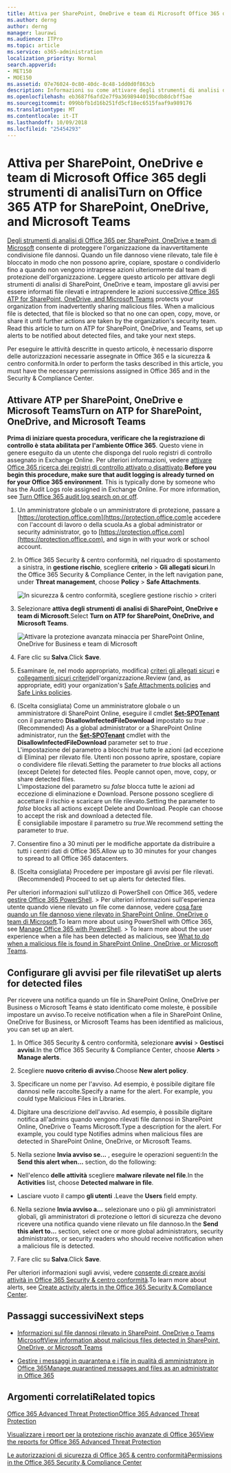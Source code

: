 ```yaml
---
title: Attiva per SharePoint, OneDrive e team di Microsoft Office 365 degli strumenti di analisi
ms.author: derng
author: derng
manager: laurawi
ms.audience: ITPro
ms.topic: article
ms.service: o365-administration
localization_priority: Normal
search.appverid:
- MET150
- MOE150
ms.assetid: 07e76024-0c80-40dc-8c48-1dd0d0f863cb
description: Informazioni su come attivare degli strumenti di analisi di SharePoint, OneDrive e team, nonché su come impostare gli avvisi per file rilevati.
ms.openlocfilehash: eb3687f6afd2e7f9a3698944019bcdb8dcbff5ae
ms.sourcegitcommit: 099bbfb1d16b251fd5cf18ec6515faaf9a989176
ms.translationtype: MT
ms.contentlocale: it-IT
ms.lasthandoff: 10/09/2018
ms.locfileid: "25454293"
---
```

# <a name="turn-on-office-365-atp-for-sharepoint-onedrive-and-microsoft-teams"></a><span data-ttu-id="21103-103">Attiva per SharePoint, OneDrive e team di Microsoft Office 365 degli strumenti di analisi</span><span class="sxs-lookup"><span data-stu-id="21103-103">Turn on Office 365 ATP for SharePoint, OneDrive, and Microsoft Teams</span></span>

<span data-ttu-id="21103-p101">[Degli strumenti di analisi di Office 365 per SharePoint, OneDrive e team di Microsoft](atp-for-spo-odb-and-teams.md) consente di proteggere l'organizzazione da inavvertitamente condivisione file dannosi. Quando un file dannoso viene rilevato, tale file è bloccato in modo che non possono aprire, copiare, spostare o condividerlo fino a quando non vengono intraprese azioni ulteriormente dal team di protezione dell'organizzazione. Leggere questo articolo per attivare degli strumenti di analisi di SharePoint, OneDrive e team, impostare gli avvisi per essere informati file rilevati e intraprendere le azioni successive.</span><span class="sxs-lookup"><span data-stu-id="21103-p101">[Office 365 ATP for SharePoint, OneDrive, and Microsoft Teams](atp-for-spo-odb-and-teams.md) protects your organization from inadvertently sharing malicious files. When a malicious file is detected, that file is blocked so that no one can open, copy, move, or share it until further actions are taken by the organization's security team. Read this article to turn on ATP for SharePoint, OneDrive, and Teams, set up alerts to be notified about detected files, and take your next steps.</span></span> 
  
<span data-ttu-id="21103-107">Per eseguire le attività descritte in questo articolo, è necessario disporre delle autorizzazioni necessarie assegnate in Office 365 e la sicurezza &amp; centro conformità.</span><span class="sxs-lookup"><span data-stu-id="21103-107">In order to perform the tasks described in this article, you must have the necessary permissions assigned in Office 365 and in the Security &amp; Compliance Center.</span></span>
  
## <a name="turn-on-atp-for-sharepoint-onedrive-and-microsoft-teams"></a><span data-ttu-id="21103-108">Attivare ATP per SharePoint, OneDrive e Microsoft Teams</span><span class="sxs-lookup"><span data-stu-id="21103-108">Turn on ATP for SharePoint, OneDrive, and Microsoft Teams</span></span>

 <span data-ttu-id="21103-p102">**Prima di iniziare questa procedura, verificare che la registrazione di controllo è stata abilitata per l'ambiente Office 365**. Questo viene in genere eseguito da un utente che disponga del ruolo registri di controllo assegnato in Exchange Online. Per ulteriori informazioni, vedere [attivare Office 365 ricerca dei registri di controllo attivato o disattivato](turn-audit-log-search-on-or-off.md).</span><span class="sxs-lookup"><span data-stu-id="21103-p102">**Before you begin this procedure, make sure that audit logging is already turned on for your Office 365 environment**. This is typically done by someone who has the Audit Logs role assigned in Exchange Online. For more information, see [Turn Office 365 audit log search on or off](turn-audit-log-search-on-or-off.md).</span></span>
  
1. <span data-ttu-id="21103-112">Un amministratore globale o un amministratore di protezione, passare a [https://protection.office.com](https://protection.office.com)e accedere con l'account di lavoro o della scuola.</span><span class="sxs-lookup"><span data-stu-id="21103-112">As a global administrator or security administrator, go to [https://protection.office.com](https://protection.office.com), and sign in with your work or school account.</span></span>
    
2. <span data-ttu-id="21103-113">In Office 365 Security &amp; centro conformità, nel riquadro di spostamento a sinistra, in **gestione rischio**, scegliere **criterio** \> **Gli allegati sicuri**.</span><span class="sxs-lookup"><span data-stu-id="21103-113">In the Office 365 Security &amp; Compliance Center, in the left navigation pane, under **Threat management**, choose **Policy** \> **Safe Attachments**.</span></span>
    
    ![In sicurezza &amp; centro conformità, scegliere gestione rischio \> criteri](media/08849c91-f043-4cd1-a55e-d440c86442f2.png)
  
3. <span data-ttu-id="21103-115">Selezionare **attiva degli strumenti di analisi di SharePoint, OneDrive e team di Microsoft**.</span><span class="sxs-lookup"><span data-stu-id="21103-115">Select **Turn on ATP for SharePoint, OneDrive, and Microsoft Teams**.</span></span>
    
    ![Attivare la protezione avanzata minaccia per SharePoint Online, OneDrive for Business e team di Microsoft](media/48cfaace-59cc-4e60-bf86-05ff6b99bdbf.png)
  
4. <span data-ttu-id="21103-117">Fare clic su **Salva**.</span><span class="sxs-lookup"><span data-stu-id="21103-117">Click **Save**.</span></span>
    
5. <span data-ttu-id="21103-118">Esaminare (e, nel modo appropriato, modifica) [criteri gli allegati sicuri](set-up-atp-safe-attachments-policies.md) e [collegamenti sicuri criteri](set-up-atp-safe-links-policies.md)dell'organizzazione.</span><span class="sxs-lookup"><span data-stu-id="21103-118">Review (and, as appropriate, edit) your organization's [Safe Attachments policies](set-up-atp-safe-attachments-policies.md) and [Safe Links policies](set-up-atp-safe-links-policies.md).</span></span>
    
6. <span data-ttu-id="21103-119">(Scelta consigliata) Come un amministratore globale o un amministratore di SharePoint Online, eseguire il cmdlet **[Set-SPOTenant](https://docs.microsoft.com/powershell/module/sharepoint-online/Set-SPOTenant?view=sharepoint-ps)** con il parametro **DisallowInfectedFileDownload** impostato su *true* .</span><span class="sxs-lookup"><span data-stu-id="21103-119">(Recommended) As a global administrator or a SharePoint Online administrator, run the **[Set-SPOTenant](https://docs.microsoft.com/powershell/module/sharepoint-online/Set-SPOTenant?view=sharepoint-ps)** cmdlet with the **DisallowInfectedFileDownload** parameter set to  *true*  .</span></span> <br/><span data-ttu-id="21103-p103">L'impostazione del parametro a blocchi *true* tutte le azioni (ad eccezione di Elimina) per rilevato file. Utenti non possono aprire, spostare, copiare o condividere file rilevati.</span><span class="sxs-lookup"><span data-stu-id="21103-p103">Setting the parameter to *true* blocks all actions (except Delete) for detected files. People cannot open, move, copy, or share detected files. </span></span><br/><span data-ttu-id="21103-p104">L'impostazione del parametro su *false* blocca tutte le azioni ad eccezione di eliminazione e Download. Persone possono scegliere di accettare il rischio e scaricare un file rilevato.</span><span class="sxs-lookup"><span data-stu-id="21103-p104">Setting the parameter to *false* blocks all actions except Delete and Download. People can choose to accept the risk and download a detected file. </span></span><br/><span data-ttu-id="21103-124">È consigliabile impostare il parametro su *true*.</span><span class="sxs-lookup"><span data-stu-id="21103-124">We recommend setting the parameter to *true*.</span></span> 
   
7. <span data-ttu-id="21103-125">Consentire fino a 30 minuti per le modifiche apportate da distribuire a tutti i centri dati di Office 365.</span><span class="sxs-lookup"><span data-stu-id="21103-125">Allow up to 30 minutes for your changes to spread to all Office 365 datacenters.</span></span>
    
8. <span data-ttu-id="21103-126">(Scelta consigliata) Procedere per impostare gli avvisi per file rilevati.</span><span class="sxs-lookup"><span data-stu-id="21103-126">(Recommended) Proceed to set up alerts for detected files.</span></span>
    
<span data-ttu-id="21103-p105">Per ulteriori informazioni sull'utilizzo di PowerShell con Office 365, vedere [gestire Office 365 PowerShell](https://docs.microsoft.com/office365/enterprise/powershell/manage-office-365-with-office-365-powershell). > Per ulteriori informazioni sull'esperienza utente quando viene rilevato un file come dannose, vedere [cosa fare quando un file dannoso viene rilevato in SharePoint Online, OneDrive o team di Microsoft](https://support.office.com/article/01e902ad-a903-4e0f-b093-1e1ac0c37ad2).</span><span class="sxs-lookup"><span data-stu-id="21103-p105">To learn more about using PowerShell with Office 365, see [Manage Office 365 with PowerShell](https://docs.microsoft.com/office365/enterprise/powershell/manage-office-365-with-office-365-powershell). > To learn more about the user experience when a file has been detected as malicious, see [What to do when a malicious file is found in SharePoint Online, OneDrive, or Microsoft Teams](https://support.office.com/article/01e902ad-a903-4e0f-b093-1e1ac0c37ad2).</span></span> 
  
## <a name="set-up-alerts-for-detected-files"></a><span data-ttu-id="21103-129">Configurare gli avvisi per file rilevati</span><span class="sxs-lookup"><span data-stu-id="21103-129">Set up alerts for detected files</span></span>

<span data-ttu-id="21103-130">Per ricevere una notifica quando un file in SharePoint Online, OneDrive per Business o Microsoft Teams è stato identificato come moleste, è possibile impostare un avviso.</span><span class="sxs-lookup"><span data-stu-id="21103-130">To receive notification when a file in SharePoint Online, OneDrive for Business, or Microsoft Teams has been identified as malicious, you can set up an alert.</span></span>
  
1. <span data-ttu-id="21103-131">In Office 365 Security &amp; centro conformità, selezionare **avvisi** \> **Gestisci avvisi**.</span><span class="sxs-lookup"><span data-stu-id="21103-131">In the Office 365 Security &amp; Compliance Center, choose **Alerts** \> **Manage alerts**.</span></span>
    
2. <span data-ttu-id="21103-132">Scegliere **nuovo criterio di avviso**.</span><span class="sxs-lookup"><span data-stu-id="21103-132">Choose **New alert policy**.</span></span>
    
3. <span data-ttu-id="21103-p106">Specificare un nome per l'avviso. Ad esempio, è possibile digitare file dannosi nelle raccolte.</span><span class="sxs-lookup"><span data-stu-id="21103-p106">Specify a name for the alert. For example, you could type Malicious Files in Libraries.</span></span>
    
4. <span data-ttu-id="21103-p107">Digitare una descrizione dell'avviso. Ad esempio, è possibile digitare notifica all'admins quando vengono rilevati file dannosi in SharePoint Online, OneDrive o Teams Microsoft.</span><span class="sxs-lookup"><span data-stu-id="21103-p107">Type a description for the alert. For example, you could type Notifies admins when malicious files are detected in SharePoint Online, OneDrive, or Microsoft Teams.</span></span>
    
5. <span data-ttu-id="21103-137">Nella sezione **Invia avviso se...** , eseguire le operazioni seguenti:</span><span class="sxs-lookup"><span data-stu-id="21103-137">In the **Send this alert when...** section, do the following:</span></span> 
    
  - <span data-ttu-id="21103-138">Nell'elenco **delle attività** scegliere **malware rilevate nel file**.</span><span class="sxs-lookup"><span data-stu-id="21103-138">In the **Activities** list, choose **Detected malware in file**.</span></span>
    
  - <span data-ttu-id="21103-139">Lasciare vuoto il campo **gli utenti** .</span><span class="sxs-lookup"><span data-stu-id="21103-139">Leave the **Users** field empty.</span></span> 
    
6. <span data-ttu-id="21103-140">Nella sezione **Invia avviso a...** selezionare uno o più gli amministratori globali, gli amministratori di protezione o lettori di sicurezza che devono ricevere una notifica quando viene rilevato un file dannoso.</span><span class="sxs-lookup"><span data-stu-id="21103-140">In the **Send this alert to...** section, select one or more global administrators, security administrators, or security readers who should receive notification when a malicious file is detected.</span></span> 
    
7. <span data-ttu-id="21103-141">Fare clic su **Salva**.</span><span class="sxs-lookup"><span data-stu-id="21103-141">Click **Save**.</span></span>
    
<span data-ttu-id="21103-142">Per ulteriori informazioni sugli avvisi, vedere [consente di creare avvisi attività in Office 365 Security &amp; centro conformità](create-activity-alerts.md).</span><span class="sxs-lookup"><span data-stu-id="21103-142">To learn more about alerts, see [Create activity alerts in the Office 365 Security &amp; Compliance Center](create-activity-alerts.md).</span></span> 
  
## <a name="next-steps"></a><span data-ttu-id="21103-143">Passaggi successivi</span><span class="sxs-lookup"><span data-stu-id="21103-143">Next steps</span></span>

- [<span data-ttu-id="21103-144">Informazioni sul file dannosi rilevato in SharePoint, OneDrive o Teams Microsoft</span><span class="sxs-lookup"><span data-stu-id="21103-144">View information about malicious files detected in SharePoint, OneDrive, or Microsoft Teams</span></span>](malicious-files-detected-in-spo-odb-or-teams.md)
    
- [<span data-ttu-id="21103-145">Gestire i messaggi in quarantena e i file in qualità di amministratore in Office 365</span><span class="sxs-lookup"><span data-stu-id="21103-145">Manage quarantined messages and files as an administrator in Office 365</span></span>](manage-quarantined-messages-and-files.md)
    
## <a name="related-topics"></a><span data-ttu-id="21103-146">Argomenti correlati</span><span class="sxs-lookup"><span data-stu-id="21103-146">Related topics</span></span>

[<span data-ttu-id="21103-147">Office 365 Advanced Threat Protection</span><span class="sxs-lookup"><span data-stu-id="21103-147">Office 365 Advanced Threat Protection</span></span>](office-365-atp.md)
  
[<span data-ttu-id="21103-148">Visualizzare i report per la protezione rischio avanzate di Office 365</span><span class="sxs-lookup"><span data-stu-id="21103-148">View the reports for Office 365 Advanced Threat Protection</span></span>](view-reports-for-atp.md)
  
[<span data-ttu-id="21103-149">Le autorizzazioni di sicurezza di Office 365 &amp; centro conformità</span><span class="sxs-lookup"><span data-stu-id="21103-149">Permissions in the Office 365 Security &amp; Compliance Center</span></span>](permissions-in-the-security-and-compliance-center.md)
  

